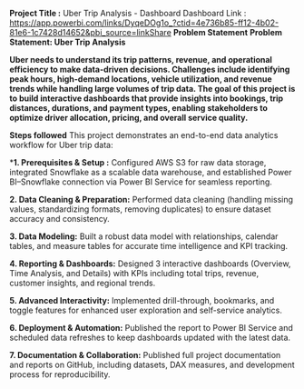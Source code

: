 **Project Title :** Uber Trip Analysis - Dashboard
Dashboard Link : https://app.powerbi.com/links/DyqeDOg1o_?ctid=4e736b85-ff12-4b02-81e6-1c7428d14652&pbi_source=linkShare
**Problem Statement**
**Problem Statement: Uber Trip Analysis**

**Uber needs to understand its trip patterns, revenue, and operational efficiency to make data-driven decisions. Challenges include identifying peak hours, high-demand locations, vehicle utilization, and revenue trends while handling large volumes of trip data. The goal of this project is to build interactive dashboards that provide insights into bookings, trip distances, durations, and payment types, enabling stakeholders to optimize driver allocation, pricing, and overall service quality.**

**Steps followed**
This project demonstrates an end-to-end data analytics workflow for Uber trip data:

***1. Prerequisites & Setup :** Configured AWS S3 for raw data storage, integrated Snowflake as a scalable data warehouse, and established Power BI–Snowflake connection via Power BI Service for seamless reporting.

**2. Data Cleaning & Preparation:** Performed data cleaning (handling missing values, standardizing formats, removing duplicates) to ensure dataset accuracy and consistency.

**3. Data Modeling:** Built a robust data model with relationships, calendar tables, and measure tables for accurate time intelligence and KPI tracking.

**4. Reporting & Dashboards:** Designed 3 interactive dashboards (Overview, Time Analysis, and Details) with KPIs including total trips, revenue, customer insights, and regional trends.

**5. Advanced Interactivity:** Implemented drill-through, bookmarks, and toggle features for enhanced user exploration and self-service analytics.

**6. Deployment & Automation:** Published the report to Power BI Service and scheduled data refreshes to keep dashboards updated with the latest data.

**7. Documentation & Collaboration:** Published full project documentation and reports on GitHub, including datasets, DAX measures, and development process for reproducibility.
